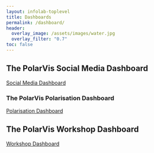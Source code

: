 ```yaml
---
layout: infolab-toplevel
title: Dashboards
permalink: /dashboard/
header:
  overlay_image: /assets/images/water.jpg
  overlay_filter: "0.7"
toc: false
---
```


## The PolarVis Social Media Dashboard

[Social Media Dashboard](https://public.tableau.com/app/profile/hana.dubovska/viz/shared/TQRNN2NNP)

### The PolarVis Polarisation Dashboard

[Polarisation Dashboard](/polarisation/)

## The PolarVis Workshop Dashboard

[Workshop Dashboard](/workshop/)
